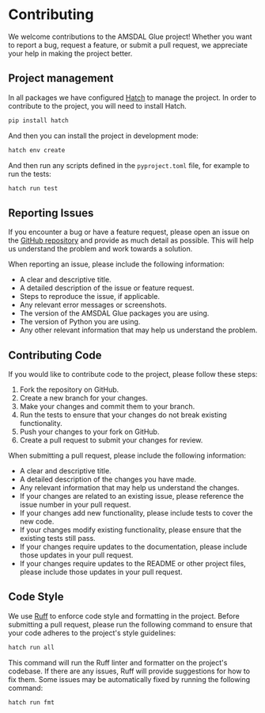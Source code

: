# Contributing

We welcome contributions to the AMSDAL Glue project! Whether you want to report a bug, request a feature, or submit a
pull request, we appreciate your help in making the project better.

## Project management

In all packages we have configured [Hatch](https://hatch.pypa.io/1.8/) to manage the project.
In order to contribute to the project, you will need to install Hatch.

```bash
pip install hatch
```

And then you can install the project in development mode:

```bash
hatch env create
```

And then run any scripts defined in the `pyproject.toml` file, for example to run the tests:

```bash
hatch run test
```

## Reporting Issues

If you encounter a bug or have a feature request, please open an issue on
the [GitHub repository](https://github.com/amsdal/amsdal-glue/issues)
and provide as much detail as possible. This will help us understand the problem and work towards a solution.

When reporting an issue, please include the following information:

- A clear and descriptive title.
- A detailed description of the issue or feature request.
- Steps to reproduce the issue, if applicable.
- Any relevant error messages or screenshots.
- The version of the AMSDAL Glue packages you are using.
- The version of Python you are using.
- Any other relevant information that may help us understand the problem.

## Contributing Code

If you would like to contribute code to the project, please follow these steps:

1. Fork the repository on GitHub.
2. Create a new branch for your changes.
3. Make your changes and commit them to your branch.
4. Run the tests to ensure that your changes do not break existing functionality.
5. Push your changes to your fork on GitHub.
6. Create a pull request to submit your changes for review.

When submitting a pull request, please include the following information:

- A clear and descriptive title.
- A detailed description of the changes you have made.
- Any relevant information that may help us understand the changes.
- If your changes are related to an existing issue, please reference the issue number in your pull request.
- If your changes add new functionality, please include tests to cover the new code.
- If your changes modify existing functionality, please ensure that the existing tests still pass.
- If your changes require updates to the documentation, please include those updates in your pull request.
- If your changes require updates to the README or other project files, please include those updates in your pull
  request.

## Code Style

We use [Ruff](https://docs.astral.sh/ruff/) to enforce code style and formatting in the project. Before submitting a
pull request,
please run the following command to ensure that your code adheres to the project's style guidelines:

```bash
hatch run all
```

This command will run the Ruff linter and formatter on the project's codebase. If there are any issues, Ruff will
provide suggestions for how to fix them. Some issues may be automatically fixed by running the following command:

```bash
hatch run fmt
```
